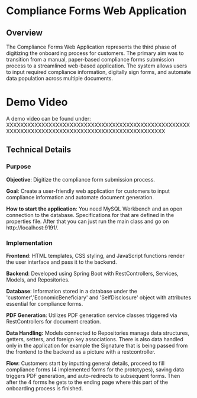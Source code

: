 # Compliance Forms Web Application
## Overview
The Compliance Forms Web Application represents the third phase of digitizing the onboarding process for customers. The primary aim was to transition from a manual, paper-based compliance forms submission process to a streamlined web-based application. The system allows users to input required compliance information, digitally sign forms, and automate data population across multiple documents.

# Demo Video
A demo video can be found under:
XXXXXXXXXXXXXXXXXXXXXXXXXXXXXXXXXXXXXXXXXXXXXXXXXXXXXXXXXXXXXXXXXXXXXXXXXXXXXXXXXXXXXXXXXXXXXXXXX

## Technical Details
### Purpose
**Objective**: Digitize the compliance form submission process.

**Goal**: Create a user-friendly web application for customers to input compliance information and automate document generation.

**How to start the application**: You need MySQL Workbench and an open connection to the database. Specifications for that are defined in the properties file. After that you can just run the main class and go on http://localhost:9191/.

### Implementation
**Frontend**: HTML templates, CSS styling, and JavaScript functions render the user interface and pass it to the backend.

**Backend**: Developed using Spring Boot with RestControllers, Services, Models, and Repositories.

**Database**: Information stored in a database under the 'customer','EconomicBeneficiary' and 'SelfDisclosure' object with attributes essential for compliance forms.

**PDF Generation**: Utilizes PDF generation service classes triggered via RestControllers for document creation.

**Data Handling:** Models connected to Repositories manage data structures, getters, setters, and foreign key associations. There is also data handled only in the application for example the Signature that is being passed from the frontend to the backend as a picture with a restcontroller. 

**Flow**: Customers start by inputting general details, proceed to fill compliance forms (4 implemented forms for the prototypes), saving data triggers PDF generation, and auto-redirects to subsequent forms. Then after the 4 forms he gets to the ending page where this part of the onboarding process is finished.

